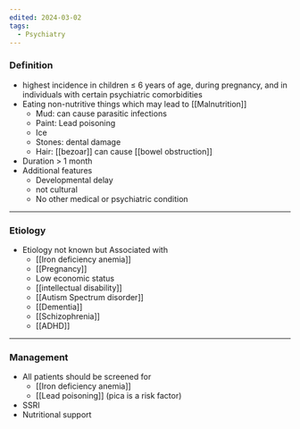```yaml
---
edited: 2024-03-02
tags:
  - Psychiatry
---
```

### Definition
- highest incidence in children ≤ 6 years of age, during pregnancy, and in individuals with certain psychiatric comorbidities
- Eating non-nutritive things which may lead to [[Malnutrition]] 
	- Mud: can cause parasitic infections
	- Paint: Lead poisoning
	- Ice
	- Stones: dental damage 
	- Hair:  [[bezoar]] can cause [[bowel obstruction]] 
- Duration > 1 month
- Additional features
	- Developmental delay
	- not cultural
	- No other medical or psychiatric condition 
---
### Etiology
- Etiology not known but Associated with
	- [[Iron deficiency anemia]]
	- [[Pregnancy]]
	- Low economic status
	- [[intellectual disability]]
	- [[Autism Spectrum disorder]]
	- [[Dementia]]
	- [[Schizophrenia]]
	- [[ADHD]] 

---
### Management
- All patients should be screened for
	- [[Iron deficiency anemia]]
	- [[Lead poisoning]] (pica is a risk factor)
- SSRI
- Nutritional support 


